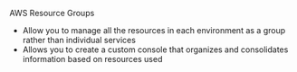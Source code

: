 AWS Resource Groups

- Allow you to manage all the resources in each environment as a group rather than individual services
- Allows you to create a custom console that organizes and consolidates information based on resources used